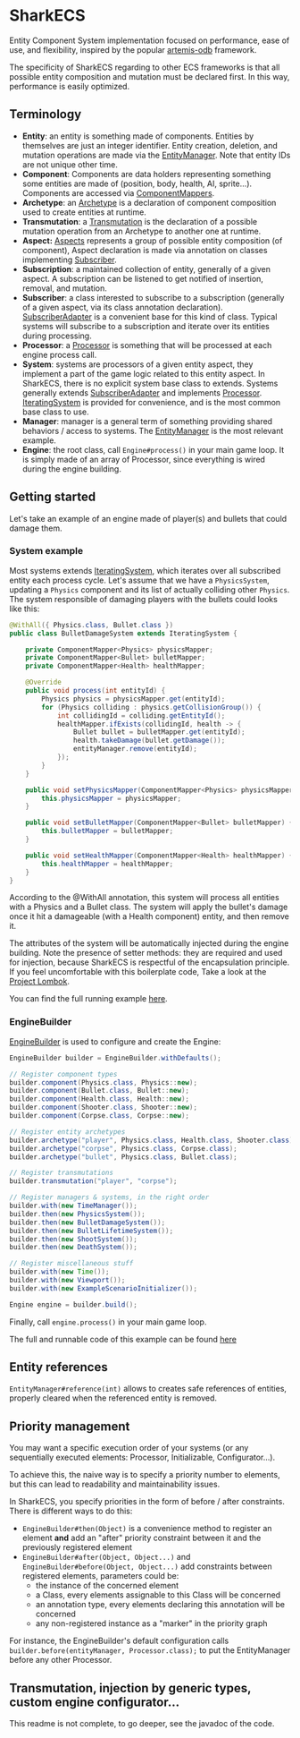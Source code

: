 # SharkECS

Entity Component System implementation focused on performance, ease of use, and flexibility, inspired by the popular [artemis-odb](https://github.com/junkdog/artemis-odb) framework.

The specificity of SharkECS regarding to other ECS frameworks is that all possible entity composition and mutation must be declared first. In this way, performance is easily optimized.

## Terminology

- **Entity**: an entity is something made of components. Entities by themselves are just an integer identifier. Entity creation, deletion, and mutation operations are made via the [EntityManager](https://github.com/JoannickGardize/SharkECS/blob/main/src/main/java/com/sharkecs/EntityManager.java). Note that entity IDs are not unique other time.
- **Component**: Components are data holders representing something some entities are made of (position, body, health, AI, sprite...). Components are accessed via [ComponentMappers](https://github.com/JoannickGardize/SharkECS/blob/main/src/main/java/com/sharkecs/ComponentMapper.java).
- **Archetype**: an [Archetype](https://github.com/JoannickGardize/SharkECS/blob/main/src/main/java/com/sharkecs/Archetype.java) is a declaration of component composition used to create entities at runtime.
- **Transmutation**: a [Transmutation](https://github.com/JoannickGardize/SharkECS/blob/main/src/main/java/com/sharkecs/Transmutation.java) is the declaration of a possible mutation operation from an Archetype to another one at runtime.
- **Aspect:** [Aspects](https://github.com/JoannickGardize/SharkECS/blob/main/src/main/java/com/sharkecs/Aspect.java) represents a group of possible entity composition (of component), Aspect declaration is made via annotation on classes implementing [Subscriber](https://github.com/JoannickGardize/SharkECS/blob/main/src/main/java/com/sharkecs/Subscriber.java).
- **Subscription**: a maintained collection of entity, generally of a given aspect. A subscription can be listened to get notified of insertion, removal, and mutation.
- **Subscriber**: a class interested to subscribe to a subscription (generally of a given aspect, via its class annotation declaration). [SubscriberAdapter](https://github.com/JoannickGardize/SharkECS/blob/main/src/main/java/com/sharkecs/SubscriberAdapter.java) is a convenient base for this kind of class. Typical systems will subscribe to a subscription and iterate over its entities during processing.
- **Processor**: a [Processor](https://github.com/JoannickGardize/SharkECS/blob/main/src/main/java/com/sharkecs/Processor.java) is something that will be processed at each engine process call.
- **System**: systems are processors of a given entity aspect, they implement a part of the game logic related to this entity aspect. In SharkECS, there is no explicit system base class to extends. Systems generally extends [SubscriberAdapter](https://github.com/JoannickGardize/SharkECS/blob/main/src/main/java/com/sharkecs/SubscriberAdapter.java) and implements [Processor](https://github.com/JoannickGardize/SharkECS/blob/main/src/main/java/com/sharkecs/SubscriberAdapter.java). [IteratingSystem](https://github.com/JoannickGardize/SharkECS/blob/main/src/main/java/com/sharkecs/IteratingSystem.java) is provided for convenience, and is the most common base class to use.
- **Manager**: manager is a general term of something providing shared behaviors / access to systems. The [EntityManager](https://github.com/JoannickGardize/SharkECS/blob/main/src/main/java/com/sharkecs/EntityManager.java) is the most relevant example.
- **Engine**: the root class, call `Engine#process()` in your main game loop. It is simply made of an array of Processor, since everything is wired during the engine building.

## Getting started

Let's take an example of an engine made of player(s) and bullets that could damage them.

### System example

Most systems extends [IteratingSystem](https://github.com/JoannickGardize/SharkECS/blob/main/src/main/java/com/sharkecs/IteratingSystem.java), which iterates over all subscribed entity each process cycle. Let's assume that we have a `PhysicsSystem`, updating a `Physics` component and its list of actually colliding other `Physics`. The system responsible of damaging players with the bullets could looks like this:

```java
@WithAll({ Physics.class, Bullet.class })
public class BulletDamageSystem extends IteratingSystem {

	private ComponentMapper<Physics> physicsMapper;
	private ComponentMapper<Bullet> bulletMapper;
	private ComponentMapper<Health> healthMapper;

	@Override
	public void process(int entityId) {
		Physics physics = physicsMapper.get(entityId);
		for (Physics colliding : physics.getCollisionGroup()) {
			int collidingId = colliding.getEntityId();
			healthMapper.ifExists(collidingId, health -> {
				Bullet bullet = bulletMapper.get(entityId);
				health.takeDamage(bullet.getDamage());
				entityManager.remove(entityId);
			});
		}
	}

	public void setPhysicsMapper(ComponentMapper<Physics> physicsMapper) {
		this.physicsMapper = physicsMapper;
	}

	public void setBulletMapper(ComponentMapper<Bullet> bulletMapper) {
		this.bulletMapper = bulletMapper;
	}

	public void setHealthMapper(ComponentMapper<Health> healthMapper) {
		this.healthMapper = healthMapper;
	}
}
```

According to the @WithAll annotation, this system will process all entities with a Physics and a Bullet class. The system will apply the bullet's damage once it hit a damageable (with a Health component) entity, and then remove it.

The attributes of the system will be automatically injected during the engine building. Note the presence of setter methods: they are required and used for injection, because SharkECS is respectful of the encapsulation principle. If you feel uncomfortable with this boilerplate code, Take a look at the [Project Lombok](https://projectlombok.org/).

You can find the full running example [here](https://github.com/JoannickGardize/SharkECS/tree/main/src/test/java/com/sharkecs/example).

### EngineBuilder

[EngineBuilder](https://github.com/JoannickGardize/SharkECS/blob/main/src/main/java/com/sharkecs/builder/EngineBuilder.java) is used to configure and create the Engine:

```java
EngineBuilder builder = EngineBuilder.withDefaults();

// Register component types
builder.component(Physics.class, Physics::new);
builder.component(Bullet.class, Bullet::new);
builder.component(Health.class, Health::new);
builder.component(Shooter.class, Shooter::new);
builder.component(Corpse.class, Corpse::new);

// Register entity archetypes
builder.archetype("player", Physics.class, Health.class, Shooter.class);
builder.archetype("corpse", Physics.class, Corpse.class);
builder.archetype("bullet", Physics.class, Bullet.class);

// Register transmutations
builder.transmutation("player", "corpse");

// Register managers & systems, in the right order
builder.with(new TimeManager());
builder.then(new PhysicsSystem());
builder.then(new BulletDamageSystem());
builder.then(new BulletLifetimeSystem());
builder.then(new ShootSystem());
builder.then(new DeathSystem());

// Register miscellaneous stuff
builder.with(new Time());
builder.with(new Viewport());
builder.with(new ExampleScenarioInitializer());

Engine engine = builder.build();
```

Finally, call `engine.process()` in your main game loop.

The full and runnable code of this example can be found [here](https://github.com/JoannickGardize/SharkECS/tree/main/src/test/java/com/sharkecs/example)

## Entity references

`EntityManager#reference(int)` allows to creates safe references of entities, properly cleared when the referenced entity is removed.

## Priority management

You may want a specific execution order of your systems (or any sequentially executed elements: Processor, Initializable, Configurator...).

To achieve this, the naive way is to specify a priority number to elements, but this can lead to readability and maintainability issues.

In SharkECS, you specify priorities in the form of before / after constraints. There is different ways to do this:

- `EngineBuilder#then(Object)` is a convenience method to register an element **and** add an "after" priority constraint between it and the previously registered element
- `EngineBuilder#after(Object, Object...)` and `EngineBuilder#before(Object, Object...)` add constraints between registered elements, parameters could be:
  - the instance of the concerned element
  - a Class, every elements assignable to this Class will be concerned
  - an annotation type, every elements declaring this annotation will be concerned
  - any non-registered instance as a "marker" in the priority graph

For instance, the EngineBuilder's default configuration calls `builder.before(entityManager, Processor.class);` to put the EntityManager before any other Processor.

## Transmutation, injection by generic types, custom engine configurator...

This readme is not complete, to go deeper, see the javadoc of the code.
